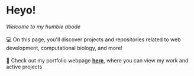 # Heyo!
<i> Welcome to my humble abode </i>
<br><br>
💻 On this page, you'll discover projects and repositories related to web development, computational biology, and more!
<br><br>
📜 Check out my portfolio webpage <b> [here](https://manteezs.github.io/)</b>, where you can view my work and active projects 
